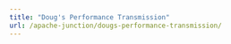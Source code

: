 ```yaml
---
title: "Doug's Performance Transmission"
url: /apache-junction/dougs-performance-transmission/
---
```

